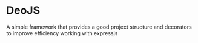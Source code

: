 # DeoJS
A simple framework that provides a good project structure and decorators to improve efficiency working with expressjs

